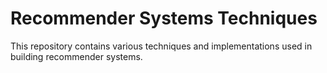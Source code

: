 # Recommender Systems Techniques

This repository contains various techniques and implementations used in building recommender systems.
